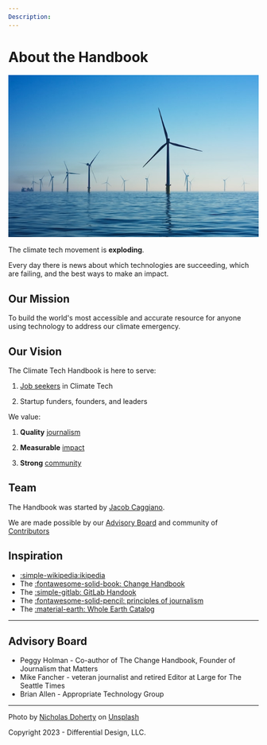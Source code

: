 ```yaml
---
Description:
---
```


# About the Handbook

![Offshore Wind Farm](../img/offshore-wind-farm.jpg)

The climate tech movement is **exploding**.

Every day there is news about which technologies are succeeding, which are failing, and the best ways to make an impact.


## Our Mission

To build the world's most accessible and accurate resource for anyone using technology to address our climate emergency.


## Our Vision

The Climate Tech Handbook is here to serve:

1. [Job seekers](../career-guide) in Climate Tech

2. Startup funders, founders, and leaders


We value:

1) **Quality** [journalism](../contribute/#quality-journalism)

2) **Measurable** [impact](../contribute/#measurable-impact)

3) **Strong** [community](../contribute/#strong-community)



## Team

The Handbook was started by [Jacob Caggiano](https://jacobcaggiano.com).

We are made possible by our [Advisory Board](#advisory-board) and community of [Contributors](../contribute)


## Inspiration

* [:simple-wikipedia:ikipedia](https://wikipedia.org)
* The [:fontawesome-solid-book: Change Handbook](https://www.bkconnection.com/books/title/the-change-handbook)
* The [:simple-gitlab: GitLab Handook](https://about.gitlab.com/handbook/)
* The [:fontawesome-solid-pencil: principles of journalism](https://journalistsresource.org/home/principles-of-journalism/)
* The [:material-earth: Whole Earth Catalog](https://en.wikipedia.org/wiki/Whole_Earth_Catalog)

---

## Advisory Board

 - Peggy Holman - Co-author of The Change Handbook, Founder of Journalism that Matters
 - Mike Fancher - veteran journalist and retired Editor at Large for The Seattle Times
 - Brian Allen - Appropriate Technology Group

---

Photo by <a href="https://unsplash.com/@nrdoherty?utm_source=unsplash&utm_medium=referral&utm_content=creditCopyText">Nicholas Doherty</a> on <a href="https://unsplash.com/photos/pONBhDyOFoM?utm_source=unsplash&utm_medium=referral&utm_content=creditCopyText">Unsplash</a>

Copyright 2023 - Differential Design, LLC.